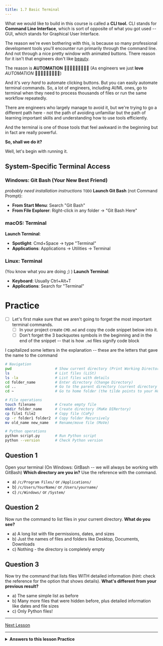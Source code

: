 ```yaml
---
title: 1.7 Basic Terminal
---
```


What we would like to build in this course is called a **CLI tool.**
CLI stands for **Command Line Interface**, which is sort of opposite of what you got used -- GUI, which stands for Graphical User Interface.

The reason we're even bothering with this, is because so many professional development tools you'll encounter run primarily through the command line.  And not through a nice pretty window with animated buttons. There reason for it isn't that engineers don't like [beauty](https://charm.land/).

The reason is **AUTOMATION** 🎀👏🏻📣🎉🤸🏼‍♀️🎊 (As engineers we just **love** *AUTOMATION* 🎀👏🏻📣🎉🤸🏼‍♀️🎊)

And it's *very hard* to automate clicking buttons. But you can easily automate terminal commands. So, a lot of engineers, including AI/ML ones, go to terminal when they need to process thousands of files or run the same workflow repeatedly.

There are engineers who largely manage to avoid it, but we're trying to go a different path here - not the path of avoiding unfamiliar but the path of learning important skills and understanding how to use tools efficiently. 

And the terminal is one of those tools that feel awkward in the beginning but in fact are really powerful.

**So, shall we do it?**

Well, let's begin with running it.
## System-Specific Terminal Access

### Windows: Git Bash (Your New Best Friend)
*probably need installation instructions* `TODO`
**Launch Git Bash** (not Command Prompt):
- **From Start Menu**: Search "Git Bash"
- **From File Explorer**: Right-click in any folder → "Git Bash Here"

### macOS: Terminal
**Launch Terminal**:
- **Spotlight**: Cmd+Space → type "Terminal"
- **Applications**: Applications → Utilities → Terminal

### Linux: Terminal
(You know what you are doing ;) )
**Launch Terminal**:
- **Keyboard**: Usually Ctrl+Alt+T
- **Applications**: Search for "Terminal"

# Practice

- [ ] Let's first make sure that we aren't going to forget the most important terminal commands.
	- [ ] In your project create `CMD.md` and copy the code snippet below into it.
	- [ ] Don't forget the 3 backquotes symbols in the beginning and in the end of the snippet -- that is how `.md` files signify code block

I capitalized some letters in the explanation -- these are the letters that gave the name to the command
```bash
# Navigation
pwd                    # Show current directory (Print Working Directory)
ls                     # List files (LiSt)
ls -la                 # List files with details
cd folder_name         # Enter directory (Change Directory)
cd ..                  # Go to the parent directory (current directory is just .)
cd ~                   # Go to home folder (the tilde points to your Home Folder)

# File operations
touch filename         # Create empty file
mkdir folder_name      # Create directory (MaKe DIRertory)
cp file1 file2         # Copy file (CoPy)
cp -r folder1 folder2  # Copy folder Recursively
mv old_name new_name   # Rename/move file (MoVe)

# Python operations
python script.py       # Run Python script 
python --version       # Check Python version
````

## Question 1
Open your terminal (On Windows: GitBash -- we will always be working with GitBash)
**Which directory are you in?** Use the reference with the command.

- a) `/c/Program Files/` or `/Applications/` 
- b) `/c/Users/YourName/` or `/Users/yourname/` 
- c) `/c/Windows/` or `/System/`

## Question 2
Now run the command to list files in your current directory. **What do you see?**

- a) A long list with file permissions, dates, and sizes 
- b) Just the names of files and folders like Desktop, Documents, Downloads 
- c) Nothing - the directory is completely empty

## Question 3

Now try the command that lists files WITH detailed information (hint: check the reference for the option that shows details). **What's different from your previous result?**

- a) The same simple list as before 
- b) Many more files that were hidden before, plus detailed information like dates and file sizes 
- c) Only Python files!


---
[Next Lesson](8_helper_function)

---



<details>
<summary><b>Answers to this lesson Practice</b></summary>

<b>Question 1 - Correct answer:</b>
<p>
b) /c/Users/YourName/ or /Users/yourname/
</p>
<p>
When you open a terminal, by default it opens you home directory. You can confirm this with the `pwd` command (print working directory). *Those of you who configured an alternative start directory* -- good for you!
</p>

<b>Question 2 - Correct answer:</b>
<p>
b) Just the names of files and folders like Desktop, Documents, Downloads
</p>
<p>
The basic `ls` command shows a simple list of visible files and folders in your current directory. In your home directory, you'll typically see common folders like Desktop, Documents, Downloads, Pictures, etc.
</p>

<b>Question 3 - Correct answer:</b>
<p>
b) You see many more files that were hidden before, plus detailed information like dates and file sizes
</p>
<p>
The `ls -la` command (long format with all files) shows hidden files (those starting with a dot), plus detailed information including file permissions, ownership, file size, and modification dates. This reveals much more than the basic `ls` command.
</p>

</details>
<!-- end of answers section -->


